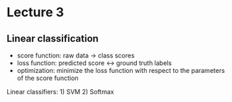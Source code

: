 # Lecture 3
## Linear classification
* score function: raw data -> class scores
* loss function: predicted score <-> ground truth labels
* optimization: minimize the loss function with respect to the parameters of the score function

Linear classifiers: 1) SVM  2) Softmax

